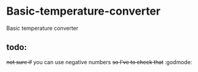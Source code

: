 # Basic-temperature-converter
Basic temperature converter
## todo:
~~not sure if~~ you can use negative numbers ~~so I've to check that~~ :godmode:

